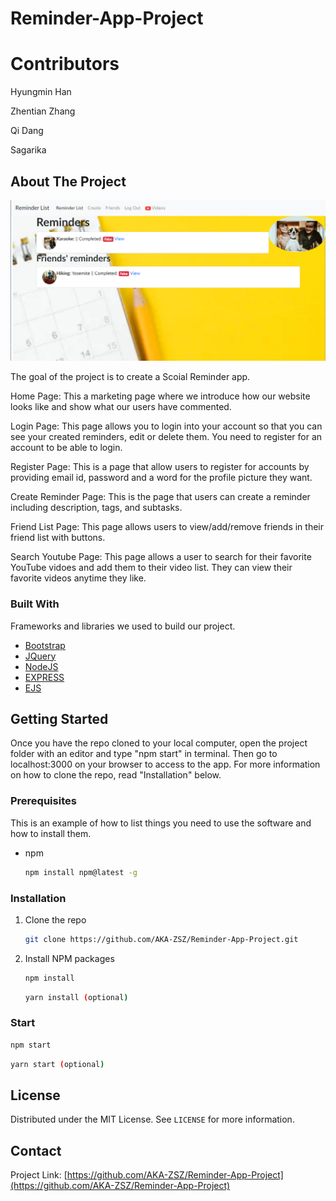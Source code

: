 # Reminder-App-Project

# Contributors


Hyungmin Han

Zhentian Zhang

Qi Dang

Sagarika



<!-- ABOUT THE PROJECT -->
## About The Project
<img src="./public/img/SocialReminder.png" alt="showcase">

The goal of the project is to create a Scoial Reminder app.

Home Page: This a marketing page where we introduce how our website looks like and show what our users have commented.  

Login Page: This page allows you to login into your account so that you can see your created reminders, edit or delete them. You need to register for an account to be able to login. 

Register Page: This is a page that allow users to register for accounts by providing email id, password and a word for the profile picture they want.

Create Reminder Page: This is the page that users can create a reminder including description, tags, and subtasks. 

Friend List Page: This page allows users to view/add/remove friends in their friend list with buttons.

Search Youtube Page: This page allows a user to search for their favorite YouTube vidoes and add them to their video list. 
                     They can view their favorite videos anytime they like.

### Built With

Frameworks and libraries we used to build our project. 

* [Bootstrap](https://getbootstrap.com)
* [JQuery](https://jquery.com)
* [NodeJS](https://nodejs.org/)
* [EXPRESS](https://expressjs.com/)
* [EJS](https://ejs.co/)


<!-- GETTING STARTED -->
## Getting Started

Once you have the repo cloned to your local computer, open the project folder with an editor and type "npm start" in terminal. 
Then go to localhost:3000 on your browser to access to the app. For more information on how to clone the repo, read "Installation"
below. 

### Prerequisites

This is an example of how to list things you need to use the software and how to install them.
* npm
  ```sh
  npm install npm@latest -g
  ```


### Installation

1. Clone the repo
   ```sh
   git clone https://github.com/AKA-ZSZ/Reminder-App-Project.git
   ```
2. Install NPM packages
   ```sh
   npm install
   ```
   ```sh
   yarn install (optional)
   ```
   
### Start
   ```sh
   npm start
   ```
   ```sh
   yarn start (optional)
   ```

<!-- LICENSE -->
## License

Distributed under the MIT License. See `LICENSE` for more information.


<!-- CONTACT -->
## Contact

Project Link: [https://github.com/AKA-ZSZ/Reminder-App-Project](https://github.com/AKA-ZSZ/Reminder-App-Project)

























